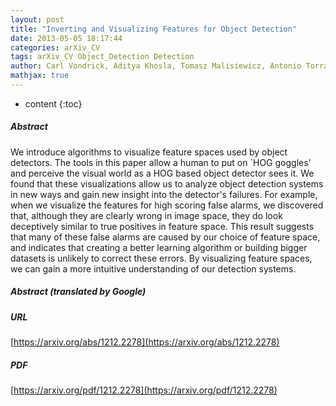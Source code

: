```yaml
---
layout: post
title: "Inverting and Visualizing Features for Object Detection"
date: 2013-05-05 18:17:44
categories: arXiv_CV
tags: arXiv_CV Object_Detection Detection
author: Carl Vondrick, Aditya Khosla, Tomasz Malisiewicz, Antonio Torralba
mathjax: true
---
```


* content
{:toc}

##### Abstract
We introduce algorithms to visualize feature spaces used by object detectors. The tools in this paper allow a human to put on `HOG goggles' and perceive the visual world as a HOG based object detector sees it. We found that these visualizations allow us to analyze object detection systems in new ways and gain new insight into the detector's failures. For example, when we visualize the features for high scoring false alarms, we discovered that, although they are clearly wrong in image space, they do look deceptively similar to true positives in feature space. This result suggests that many of these false alarms are caused by our choice of feature space, and indicates that creating a better learning algorithm or building bigger datasets is unlikely to correct these errors. By visualizing feature spaces, we can gain a more intuitive understanding of our detection systems.

##### Abstract (translated by Google)


##### URL
[https://arxiv.org/abs/1212.2278](https://arxiv.org/abs/1212.2278)

##### PDF
[https://arxiv.org/pdf/1212.2278](https://arxiv.org/pdf/1212.2278)


